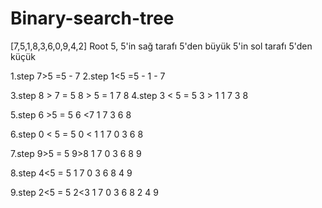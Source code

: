 # Binary-search-tree
[7,5,1,8,3,6,0,9,4,2]
Root 5,
5'in sağ tarafı 5'den büyük
5'in sol tarafı 5'den küçük

1.step 7>5 =5 - 7
2.step 1<5 =5 - 1
              - 7
              
3.step 8 > 7 =     5
       8 > 5 =   1   7
                        8
4.step 3 < 5 =     5
       3 > 1     1    7
                 3     8
                 
5.step 6 >5  =     5
       6 <7      1    7
                 3   6  8
                 
6.step 0 < 5 =       5
       0 < 1      1     7
                0   3  6  8

7.step 9>5   =        5
       9>8         1      7
                 0   3   6  8
                              9
                              
8.step  4<5   =           5
                      1       7
                    0  3     6  8
                         4        9
                         
9.step  2<5   =            5
        2<3            1        7
                     0   3    6   8
                        2  4        9
